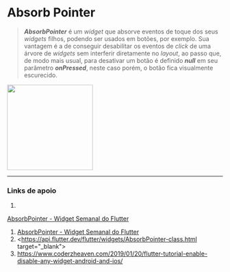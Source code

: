 # Absorb Pointer

> ___AbsorbPointer___ é um _widget_ que absorve eventos de toque dos seus _widgets_ filhos, podendo ser usados
em botões, por exemplo. Sua vantagem é a de conseguir desabilitar os eventos de _click_ de uma árvore
de _widgets_ sem interferir diretamente no _layout_, ao passo que, de modo mais usual, para desativar um
botão é definido ___null___ em seu parâmetro ___onPressed___, neste caso porém, o botão fica visualmente escurecido.


<img src="https://media.giphy.com/media/dWBNjqij7mwQJnGRyX/giphy.gif" width="200">

-----------

### Links de apoio
1. <a href="https://www.youtube.com/watch?v=65HoWqBboI8&list=PLjxrf2q8roU23XGwz3Km7sQZFTdB996iG&index=23" target="_blank">
AbsorbPointer - Widget Semanal do Flutter
</a>
1. [AbsorbPointer - Widget Semanal do Flutter](https://www.youtube.com/watch?v=65HoWqBboI8&list=PLjxrf2q8roU23XGwz3Km7sQZFTdB996iG&index=23)
2. <https://api.flutter.dev/flutter/widgets/AbsorbPointer-class.html target="_blank">
3. <https://www.coderzheaven.com/2019/01/20/flutter-tutorial-enable-disable-any-widget-android-and-ios/>
